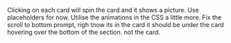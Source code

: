 Clicking on each card will spin the card and it shows a picture. Use placeholders for now.
Utilise the animations in the CSS a little more. 
Fix the scroll to bottom prompt, righ tnow its in the card it should be under the card hovering over the bottom of the section. not the card. 